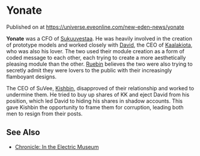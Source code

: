 # Yonate
Published on  at https://universe.eveonline.com/new-eden-news/yonate

**Yonate** was a CFO of [Sukuuvestaa](1qDZvg69txboJlARXk4vKB). He was heavily involved in the creation of prototype models and worked closely with [David](3H01yyv6huJ5QjGhvOP55j), the CEO of [Kaalakiota](xW4SSaPMqTaHQ1RLt0IcK), who was also his lover. The two used their module creation as a form of coded message to each other, each trying to create a more aesthetically pleasing module than the other. [Ruebin](46Sf8a6drmXcf4cWZGYlTw) believes the two were also trying to secretly admit they were lovers to the public with their increasingly flamboyant designs.

The CEO of SuVee, [Kishbin](1ZEtRjZqk7lVOjaLdqQ4q1), disapproved of their relationship and worked to undermine them. He tried to buy up shares of KK and eject David from his position, which led David to hiding his shares in shadow accounts. This gave Kishbin the opportunity to frame them for corruption, leading both men to resign from their posts.

See Also
--------
-   [Chronicle: In the Electric Museum](3vh30e357wO1b92YfDFQRy)
